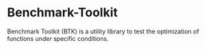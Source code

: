 # Benchmark-Toolkit
Benchmark Toolkit (BTK) is a utility library to test the optimization of functions under specific conditions.
